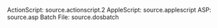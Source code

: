 ActionScript: source.actionscript.2
AppleScript: source.applescript
ASP: source.asp
Batch File: source.dosbatch

